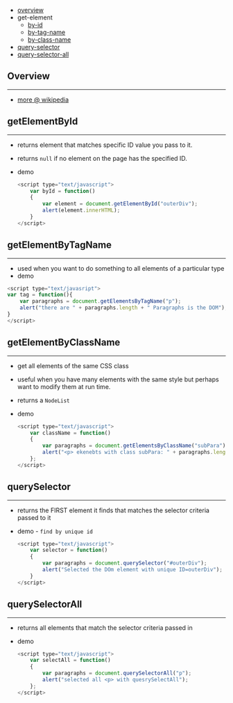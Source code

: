 * [overview](#overview)
* get-element
	* [by-id](#get-element-by-id)
	* [by-tag-name](#get-element-by-tag-name)
	* [by-class-name](#get-element-by-class-name)
* [query-selector](#query-selector)
* [query-selector-all](#query-selector-all)

## Overview <a name="overview"></a>

---

* [more @ wikipedia](http://www.infocodify.com/html_dom/selecting_items)

## getElementById <a name="get-element-by-id"></a>

---

* returns element that matches specific ID value you pass to it.
* returns `null` if no element on the page has the specified ID.
* demo

	```js
	<script type="text/javascript">
		var byId = function()
		{
			var element = document.getElementById("outerDiv");
			alert(element.innerHTML);
		}
	</script>
	```

## getElementByTagName <a name="get-element-by-tag-name"></a>

---

* used when you want to do something to all elements of a particular type
* demo

```js
<script type="text/javasript">
var tag = function(){
	var paragraphs = document.getElementsByTagName("p");
	alert("there are " + paragraphs.length + " Paragraphs is the DOM");
}
</script>
```

## getElementByClassName <a name="get-element-by-class-name"></a>

---

* get all elements of the same CSS class
* useful when you have many elements with the same style but perhaps want to modify them at run time.
* returns a `NodeList`
* demo

	```js
	<script type="text/javascript">
		var className = function()
		{
			var paragraphs = document.getElementsByClassName("subPara");
			alert("<p> ekenebts with class subPara: " + paragraphs.length);
		};
	</script>
	```

## querySelector <a name="query-selector"></a>

---

* returns the FIRST element it finds that matches the selector criteria passed to it
* demo - `find by unique id`

	```js
	<script type="text/javascript">
		var selector = function()
		{
			var paragraphs = document.querySelector("#outerDiv");
			alert("Selected the DOm element with unique ID=outerDiv");
		}
	</script>
	```

## querySelectorAll <a name="query-selector-all"></a>

---

* returns all elements that match the selector criteria passed in
* demo

	```js
	<script type="text/javascript">
		var selectAll = function()
		{
			var paragraphs = document.querySelectorAll("p");
			alert("selected all <p> with quesrySelectAll");
		};
	</script>
	```